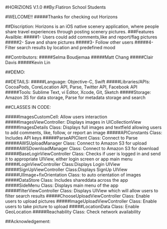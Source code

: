
#HORIZIONS V.1.0
##By:Flatiron School Students


#WELCOME!!
#####Thanks for checking out Horizons

##Discription:
Horizons is an iOS native scenery application, where people share travel experiences through posting scenery pictures.
###Features Availble:
#####1- Users could add comments,like and report/flag pictures
#####2- Save and share pictures
#####3- Follow other users
#####4- Filter search results by location and predefined mood

##Contributors:
#####Selma Boudjemaa
#####Matt Chang
#####Clair Davis
#####Kevin Lin

##DEMO:





##DETAILS:
#####Language: Objective-C, Swift
#####Libraries/APIs: CocoaPods, CoreLocation API, Parse, Twitter API, Facebook API
#####Tools: Sublime Text, vi Editor, Xcode, Git, Sketch
#####Storage: Amazon 3S for data storage, Parse for metadata storage and search

##CLASSES IN CODE:

#####ImagesCustomCell: Allow users interaction
#####ImagesViewController: Displays images in UICollectionView
#####ImagesDetails Class: Displays full images and textfield allowing users to add comments, like, follow, or report an image
#####APIConstants Class: Includes API keys
#####ParseAPIClient Class: Connect to Parse
#####AWSUploadManager Class: Connect to Amazon S3 for upload
#####AWSDownloadManager Class: Connect to Amazon S3 for download
#####BaseLoginViewController Class: Checks if user is logged in and send it to appropriate UIView, either login screen or app main menu
#####LoginViewController Class:Displays Login UIView
#####SignUpViewController Class:Displays SignUp UIView
#####UIImage+fixOrientation Class: to auto orientation of images
#####DataStore Class: Includes shareddata across the app
#####SideMenu Class: Displays main menu of the app
#####filterViewController Class: Displays UIView which will allow users to filter search results
#####ChooseUploadViewController Class: Enable users to upload pictures
#####ImageUploadViewController Class: Enable users to take picture to upload
#####LocationData Class: Enable GeoLocation
#####Reachability Class: Check network availability




##Acknowledgement:





